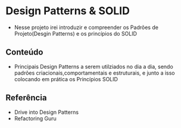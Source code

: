 
# Design Patterns & SOLID

- Nesse projeto irei introduzir e compreender os Padrões de Projeto(Desgin Patterns) e os princípios do SOLID


## Conteúdo

- Principais Design Patterns a serem utilziados no dia a dia, sendo padrões criacionais,comportamentais e estruturais, e junto a isso colocando em prática os Princípios SOLID


## Referência

- Drive into Design Patterns
- Refactoring Guru

